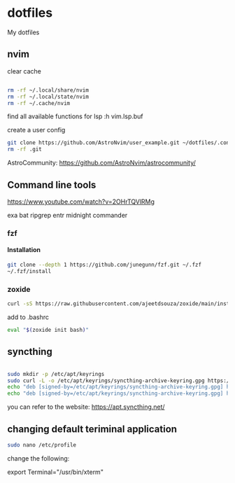 # dotfiles
My dotfiles

## nvim
clear cache

```bash

rm -rf ~/.local/share/nvim
rm -rf ~/.local/state/nvim
rm -rf ~/.cache/nvim

```

find all available functions for lsp
:h vim.lsp.buf


create a user config

```bash
git clone https://github.com/AstroNvim/user_example.git ~/dotfiles/.config/nvim/lua/user/
rm -rf .git
```

AstroCommunity: https://github.com/AstroNvim/astrocommunity/

## Command line tools
https://www.youtube.com/watch?v=2OHrTQVlRMg

exa 
bat 
ripgrep
entr
midnight commander

### fzf

#### Installation

```bash
git clone --depth 1 https://github.com/junegunn/fzf.git ~/.fzf
~/.fzf/install
```

### zoxide

```bash
curl -sS https://raw.githubusercontent.com/ajeetdsouza/zoxide/main/install.sh | bash
```

add to .bashrc
```bash
eval "$(zoxide init bash)"
```


## syncthing

```bash

sudo mkdir -p /etc/apt/keyrings
sudo curl -L -o /etc/apt/keyrings/syncthing-archive-keyring.gpg https://syncthing.net/release-key.gpg
echo "deb [signed-by=/etc/apt/keyrings/syncthing-archive-keyring.gpg] https://apt.syncthing.net/ syncthing stable" | sudo tee /etc/apt/sources.list.d/syncthing.list
echo "deb [signed-by=/etc/apt/keyrings/syncthing-archive-keyring.gpg] https://apt.syncthing.net/ syncthing candidate" | sudo tee /etc/apt/sources.list.d/syncthing.list

```

you can refer to the website: https://apt.syncthing.net/


## changing default teriminal application

```bash
sudo nano /etc/profile
```

change the following:

export Terminal="/usr/bin/xterm"

